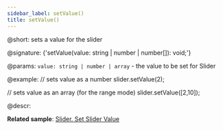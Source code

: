 ```yaml
---
sidebar_label: setValue()
title: setValue()
---          
```


@short: sets a value for the slider

@signature: {'setValue(value: string | number | number[]): void;'}

@params:
`value: string | number | array` - the value to be set for Slider

@example:
// sets value as a number
slider.setValue(2);

// sets value as an array (for the range mode)
slider.setValue([2,10]);

@descr:

**Related sample**: [Slider. Set Slider Value](https://snippet.dhtmlx.com/shw55sub)

[comment]: # (@relatedapi: slider/api/slider_getvalue_method.md)
